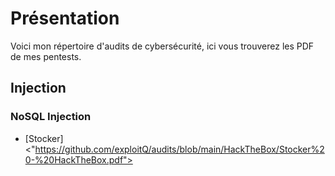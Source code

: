 # Présentation

Voici mon répertoire d'audits de cybersécurité, ici vous trouverez les PDF de mes pentests.

## Injection 
### NoSQL Injection
* [Stocker]<"https://github.com/exploitQ/audits/blob/main/HackTheBox/Stocker%20-%20HackTheBox.pdf">
